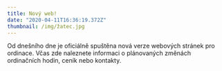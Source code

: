 ```yaml
---
title: Nový web!
date: "2020-04-11T16:36:19.372Z"
thumbnail: /img/žatec.jpg
---
```

Od dnešního dne je oficiálně spuštěna nová verze webových stránek pro ordinace. Včas zde naleznete informaci o plánovaných změnách ordinačních hodin, ceník nebo kontakty.